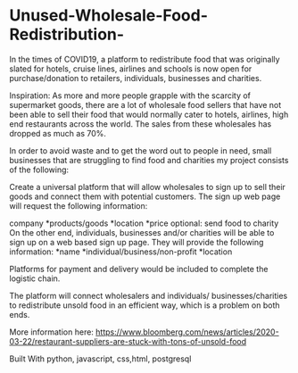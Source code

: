 # Unused-Wholesale-Food-Redistribution-
In the times of COVID19, a platform to redistribute food that was originally slated for hotels, cruise lines, airlines and schools is now open for purchase/donation to retailers, individuals, businesses and charities.


Inspiration: As more and more people grapple with the scarcity of supermarket goods, there are a lot of wholesale food sellers that have not been able to sell their food that would normally cater to hotels, airlines, high end restaurants across the world. The sales from these wholesales has dropped as much as 70%.

In order to avoid waste and to get the word out to people in need, small businesses that are struggling to find food and charities my project consists of the following:

Create a universal platform that will allow wholesales to sign up to sell their goods and connect them with potential customers. The sign up web page will request the following information:

company *products/goods *location *price
optional: send food to charity
On the other end, individuals, businesses and/or charities will be able to sign up on a web based sign up page. They will provide the following information: *name *individual/business/non-profit *location

Platforms for payment and delivery would be included to complete the logistic chain.

The platform will connect wholesalers and individuals/ businesses/charities to redistribute unsold food in an efficient way, which is a problem on both ends.

More information here: https://www.bloomberg.com/news/articles/2020-03-22/restaurant-suppliers-are-stuck-with-tons-of-unsold-food

Built With python, javascript, css,html, postgresql
